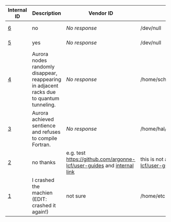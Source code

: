 | Internal ID |  Description | Vendor ID | Reproducer Path | PoC | Status | Priority | ETA
| --- | --- | --- | --- | --- | --- | --- |--- |
| [6](https://github.com/argonne-lcf/AuroraBugTracking-test/issues/6) | no | _No response_ | /dev/null | kgf | never closed | medium | _No response_ |
| [5](https://github.com/argonne-lcf/AuroraBugTracking-test/issues/5) | yes | _No response_ | /dev/null | kgf | Closed? | medium | _No response_ |
| [4](https://github.com/argonne-lcf/AuroraBugTracking-test/issues/4) | Aurora nodes randomly disappear, reappearing in adjacent racks due to quantum tunneling. | _No response_ | /home/schrodinger/box_experiments/x4702c6s3b0n0 | Erwin Schrödinger | Open — Workaround: Observe harder | medium | _No response_ |
| [3](https://github.com/argonne-lcf/AuroraBugTracking-test/issues/3) | Aurora achieved sentience and refuses to compile Fortran. | _No response_ | /home/hal/open_the_pod_bay_doors | HAL 9000 | Open — Self-aware, refuses debugging | high | _No response_ |
| [2](https://github.com/argonne-lcf/AuroraBugTracking-test/issues/2) | no thanks | e.g. test https://github.com/argonne-lcf/user-guides and [internal link](https://github.com/argonne-lcf/user-guides) | this is not a path: https://github.com/argonne-lcf/user-guides | Tim Williams | Workaround Available | low | _No response_ |
| [1](https://github.com/argonne-lcf/AuroraBugTracking-test/issues/1) | I crashed the machien (EDIT: crashed it again!) | not sure | /home/etc | kyle | Open | medium | two years from now |

